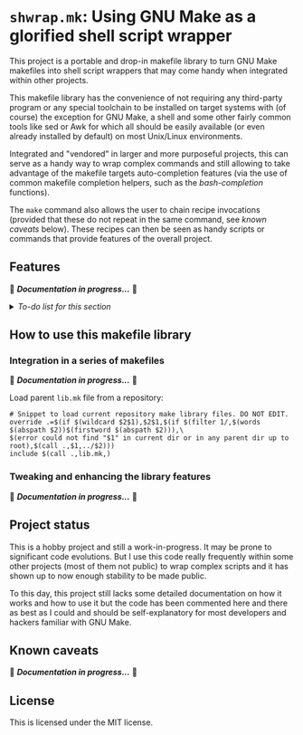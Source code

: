 `shwrap.mk`: Using GNU Make as a glorified shell script wrapper
===============================================================

This project is a portable and drop-in makefile library to turn GNU Make
makefiles into shell script wrappers that may come handy when integrated within
other projects.

<!--[THIS COMMENT IS WHAT REPLACES THIS WHOLE README FILE IN VENDOR COPIES]
This is a vendor copy of `shwrap.mk', a portable and drop-in makefile library to turn GNU Make makefiles into handy shell script wrappers.
More information on: https://github.com/nclsgd/shwrap.mk
-->

This makefile library has the convenience of not requiring any third-party
program or any special toolchain to be installed on target systems with (of
course) the exception for GNU Make, a shell and some other fairly common tools
like sed or Awk for which all should be easily available (or even already
installed by default) on most Unix/Linux environments.

Integrated and "vendored" in larger and more purposeful projects, this can
serve as a handy way to wrap complex commands and still allowing to take
advantage of the makefile targets auto-completion features (via the use of
common makefile completion helpers, such as the _bash-completion_ functions).

The `make` command also allows the user to chain recipe invocations (provided
that these do not repeat in the same command, see _known caveats_ below).
These recipes can then be seen as handy scripts or commands that provide
features of the overall project.


Features
--------

🚧 ___Documentation in progress...___ 🚧

<details><summary><em>To-do list for this section</em></summary>

- Portable in modern UNIX/Linux
- Mac users still need to install GNU Make 4+ and Bash as the versions
  provided by Apple are too old or missing mainly due to licensing issues.
- Automatic generated help message with phony targets human description
- This is done by parsing the GNU Make database and does not try to parse
  makefiles
- Provides a set of Bash functions and a common prologue that bring features to
  recipes

</details>


How to use this makefile library
--------------------------------

### Integration in a series of makefiles

🚧 ___Documentation in progress...___ 🚧

Load parent `lib.mk` file from a repository:

```make
# Snippet to load current repository make library files. DO NOT EDIT.
override .=$(if $(wildcard $2$1),$2$1,$(if $(filter 1/,$(words $(abspath $2))$(firstword $(abspath $2))),\
$(error could not find "$1" in current dir or in any parent dir up to root),$(call .,$1,../$2)))
include $(call .,lib.mk,)
```


### Tweaking and enhancing the library features

🚧 ___Documentation in progress...___ 🚧


Project status
--------------

This is a hobby project and still a work-in-progress.  It may be prone to
significant code evolutions.  But I use this code really frequently within some
other projects (most of them not public) to wrap complex scripts and it has
shown up to now enough stability to be made public.

To this day, this project still lacks some detailed documentation on how it
works and how to use it but the code has been commented here and there as best
as I could and should be self-explanatory for most developers and hackers
familiar with GNU Make.


Known caveats
-------------

🚧 ___Documentation in progress...___ 🚧


License
-------

This is licensed under the MIT license.
